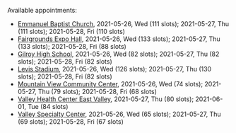 Available appointments:

* [Emmanuel Baptist Church](https://schedulecare.sccgov.org/mychartprd/SignupAndSchedule/EmbeddedSchedule?id=132871&vt=1277&dept=101064006), 2021-05-26, Wed (111 slots); 2021-05-27, Thu (111 slots); 2021-05-28, Fri (110 slots)
* [Fairgrounds Expo Hall](https://schedulecare.sccgov.org/mychartprd/SignupAndSchedule/EmbeddedSchedule?id=132726&vt=1277&dept=101064002), 2021-05-26, Wed (133 slots); 2021-05-27, Thu (133 slots); 2021-05-28, Fri (88 slots)
* [Gilroy High School](https://schedulecare.sccgov.org/mychartprd/SignupAndSchedule/EmbeddedSchedule?id=132980&vt=1277&dept=101064008), 2021-05-26, Wed (82 slots); 2021-05-27, Thu (82 slots); 2021-05-28, Fri (82 slots)
* [Levis Stadium](https://schedulecare.sccgov.org/mychartprd/SignupAndSchedule/EmbeddedSchedule?id=132723&vt=1277&dept=101064004), 2021-05-26, Wed (126 slots); 2021-05-27, Thu (130 slots); 2021-05-28, Fri (82 slots)
* [Mountain View Community Center](https://schedulecare.sccgov.org/mychartprd/SignupAndSchedule/EmbeddedSchedule?id=132472&vt=1277&dept=101064001), 2021-05-26, Wed (74 slots); 2021-05-27, Thu (79 slots); 2021-05-28, Fri (68 slots)
* [Valley Health Center East Valley](https://schedulecare.sccgov.org/mychartprd/SignupAndSchedule/EmbeddedSchedule?id=132268&vt=1277&dept=101064007), 2021-05-27, Thu (80 slots); 2021-06-01, Tue (84 slots)
* [Valley Specialty Center](https://schedulecare.sccgov.org/mychartprd/SignupAndSchedule/EmbeddedSchedule?id=132277&vt=1277&dept=101001072), 2021-05-26, Wed (65 slots); 2021-05-27, Thu (69 slots); 2021-05-28, Fri (67 slots)
